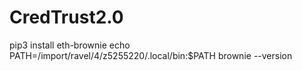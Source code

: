 # CredTrust2.0

pip3 install eth-brownie
echo PATH=/import/ravel/4/z5255220/.local/bin:$PATH
brownie --version
